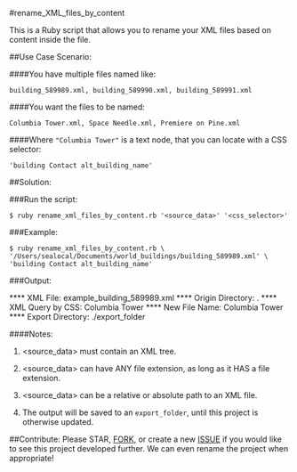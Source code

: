 #rename_XML_files_by_content

This is a Ruby script that allows you to rename your XML files based on content inside the file.


##Use Case Scenario:

####You have multiple files named like:

    building_589989.xml, building_589990.xml, building_589991.xml

####You want the files to be named:

    Columbia Tower.xml, Space Needle.xml, Premiere on Pine.xml

####Where `"Columbia Tower"` is a text node, that you can locate with a CSS selector:

    'building Contact alt_building_name'


##Solution:

###Run the script:

	$ ruby rename_xml_files_by_content.rb '<source_data>' '<css_selector>'

###Example:

    $ ruby rename_xml_files_by_content.rb \
    '/Users/sealocal/Documents/world_buildings/building_589989.xml' \
    'building Contact alt_building_name'

###Output:

  **** XML File: example_building_589989.xml
	**** Origin Directory: .
	**** XML Query by CSS: Columbia Tower
	**** New File Name: Columbia Tower
	**** Export Directory: ./export_folder


####Notes:

  1. <source_data> must contain an XML tree.

  2. <source_data> can have ANY file extension, as long as it HAS a file extension.

  3. <source_data> can be a relative or absolute path to an XML file.

  4. The output will be saved to an `export_folder`, until this project is otherwise updated.


##Contribute:
Please STAR, [FORK](https://github.com/sealocal/rename-xml-files-by-content/fork), or create a new [ISSUE](https://github.com/sealocal/rename-xml-files-by-content/issues/new) if you would like to see this project developed further. We can even rename the project when appropriate!
